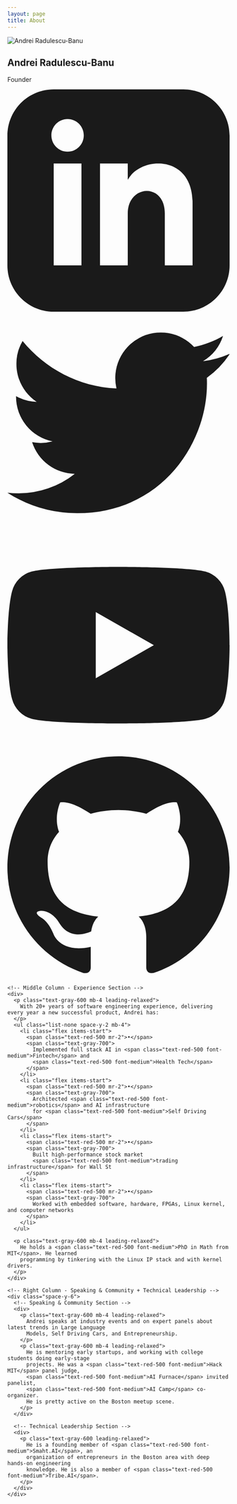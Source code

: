 ```yaml
---
layout: page
title: About
---
```


<div class="bg-white rounded-lg shadow-lg p-8">
  <div class="grid md:grid-cols-3 gap-8 items-start">
    <!-- Left Column - Photo and Name -->
    <div class="text-center md:text-left">
      <div class="w-48 h-48 md:w-64 md:h-64 mx-auto md:mx-0 mb-6 relative">
        <img src="../src/images/andrei_circle.png" alt="Andrei Radulescu-Banu" 
             class="w-full h-full object-cover rounded-full">
      </div>
      <h2 class="text-2xl font-bold text-gray-900 mb-2">Andrei Radulescu-Banu</h2>
      <p class="text-lg text-gray-600 mb-4">Founder</p>
      <!-- Social Links -->
      <div class="flex justify-center md:justify-start space-x-4">
        <a href="https://www.linkedin.com/in/andrei-radulescu-banu" target="_blank" rel="noopener noreferrer" 
           class="text-gray-600 hover:text-blue-600 transition-colors">
          <svg class="w-6 h-6" fill="currentColor" viewBox="0 0 24 24">
            <path d="M19 0h-14c-2.761 0-5 2.239-5 5v14c0 2.761 2.239 5 5 5h14c2.761 0 5-2.239 5-5v-14c0-2.761-2.239-5-5-5zm-11 19h-3v-11h3v11zm-1.5-12.268c-.966 0-1.75-.79-1.75-1.764s.784-1.764 1.75-1.764 1.75.79 1.75 1.764-.783 1.764-1.75 1.764zm13.5 12.268h-3v-5.604c0-3.368-4-3.113-4 0v5.604h-3v-11h3v1.765c1.396-2.586 7-2.777 7 2.476v6.759z"/>
          </svg>
        </a>
        <a href="https://x.com/bitdribble" target="_blank" rel="noopener noreferrer" 
           class="text-gray-600 hover:text-blue-400 transition-colors">
          <svg class="w-6 h-6" fill="currentColor" viewBox="0 0 24 24">
            <path d="M23.953 4.57a10 10 0 01-2.825.775 4.958 4.958 0 002.163-2.723c-.951.555-2.005.959-3.127 1.184a4.92 4.92 0 00-8.384 4.482C7.69 8.095 4.067 6.13 1.64 3.162a4.822 4.822 0 00-.666 2.475c0 1.71.87 3.213 2.188 4.096a4.904 4.904 0 01-2.228-.616v.06a4.923 4.923 0 003.946 4.827 4.996 4.996 0 01-2.212.085 4.936 4.936 0 004.604 3.417 9.867 9.867 0 01-6.102 2.105c-.39 0-.779-.023-1.17-.067a13.995 13.995 0 007.557 2.209c9.053 0 13.998-7.496 13.998-13.985 0-.21 0-.42-.015-.63A9.935 9.935 0 0024 4.59z"/>
          </svg>
        </a>
        <a href="https://www.youtube.com/@AndreiRadulescuBanu" target="_blank" rel="noopener noreferrer" 
           class="text-gray-600 hover:text-red-600 transition-colors">
          <svg class="w-6 h-6" fill="currentColor" viewBox="0 0 24 24">
            <path d="M23.498 6.186a3.016 3.016 0 0 0-2.122-2.136C19.505 3.545 12 3.545 12 3.545s-7.505 0-9.377.505A3.017 3.017 0 0 0 .502 6.186C0 8.07 0 12 0 12s0 3.93.502 5.814a3.016 3.016 0 0 0 2.122 2.136c1.871.505 9.376.505 9.376.505s7.505 0 9.377-.505a3.015 3.015 0 0 0 2.122-2.136C24 15.93 24 12 24 12s0-3.93-.502-5.814zM9.545 15.568V8.432L15.818 12l-6.273 3.568z"/>
          </svg>
        </a>
        <a href="https://github.com/andrei-radulescu-banu" target="_blank" rel="noopener noreferrer" 
           class="text-gray-600 hover:text-gray-900 transition-colors">
          <svg class="w-6 h-6" fill="currentColor" viewBox="0 0 24 24">
            <path d="M12 0c-6.626 0-12 5.373-12 12 0 5.302 3.438 9.8 8.207 11.387.599.111.793-.261.793-.577v-2.234c-3.338.726-4.033-1.416-4.033-1.416-.546-1.387-1.333-1.756-1.333-1.756-1.089-.745.083-.729.083-.729 1.205.084 1.839 1.237 1.839 1.237 1.07 1.834 2.807 1.304 3.492.997.107-.775.418-1.305.762-1.604-2.665-.305-5.467-1.334-5.467-5.931 0-1.311.469-2.381 1.236-3.221-.124-.303-.535-1.524.117-3.176 0 0 1.008-.322 3.301 1.23.957-.266 1.983-.399 3.003-.404 1.02.005 2.047.138 3.006.404 2.291-1.552 3.297-1.23 3.297-1.23.653 1.653.242 2.874.118 3.176.77.84 1.235 1.911 1.235 3.221 0 4.609-2.807 5.624-5.479 5.921.43.372.823 1.102.823 2.222v3.293c0 .319.192.694.801.576 4.765-1.589 8.199-6.086 8.199-11.386 0-6.627-5.373-12-12-12z"/>
          </svg>
        </a>
      </div>
    </div>
    
    <!-- Middle Column - Experience Section -->
    <div>
      <p class="text-gray-600 mb-4 leading-relaxed">
        With 20+ years of software engineering experience, delivering every year a new successful product, Andrei has:
      </p>
      <ul class="list-none space-y-2 mb-4">
        <li class="flex items-start">
          <span class="text-red-500 mr-2">•</span>
          <span class="text-gray-700">
            Implemented full stack AI in <span class="text-red-500 font-medium">Fintech</span> and 
            <span class="text-red-500 font-medium">Health Tech</span>
          </span>
        </li>
        <li class="flex items-start">
          <span class="text-red-500 mr-2">•</span>
          <span class="text-gray-700">
            Architected <span class="text-red-500 font-medium">robotics</span> and AI infrastructure 
            for <span class="text-red-500 font-medium">Self Driving Cars</span>
          </span>
        </li>
        <li class="flex items-start">
          <span class="text-red-500 mr-2">•</span>
          <span class="text-gray-700">
            Built high-performance stock market 
            <span class="text-red-500 font-medium">trading infrastructure</span> for Wall St
          </span>
        </li>
        <li class="flex items-start">
          <span class="text-red-500 mr-2">•</span>
          <span class="text-gray-700">
            Worked with embedded software, hardware, FPGAs, Linux kernel, and computer networks
          </span>
        </li>
      </ul>
      
      <p class="text-gray-600 mb-4 leading-relaxed">
        He holds a <span class="text-red-500 font-medium">PhD in Math from MIT</span>. He learned 
        programming by tinkering with the Linux IP stack and with kernel drivers.
      </p>
    </div>

    <!-- Right Column - Speaking & Community + Technical Leadership -->
    <div class="space-y-6">
      <!-- Speaking & Community Section -->
      <div>
        <p class="text-gray-600 mb-4 leading-relaxed">
          Andrei speaks at industry events and on expert panels about latest trends in Large Language 
          Models, Self Driving Cars, and Entrepreneurship.
        </p>
        <p class="text-gray-600 mb-4 leading-relaxed">
          He is mentoring early startups, and working with college students doing early-stage 
          projects. He was a <span class="text-red-500 font-medium">Hack MIT</span> panel judge, 
          <span class="text-red-500 font-medium">AI Furnace</span> invited panelist, 
          <span class="text-red-500 font-medium">AI Camp</span> co-organizer. 
          He is pretty active on the Boston meetup scene.
        </p>
      </div>

      <!-- Technical Leadership Section -->
      <div>
        <p class="text-gray-600 leading-relaxed">
          He is a founding member of <span class="text-red-500 font-medium">Smaht.AI</span>, an 
          organization of entrepreneurs in the Boston area with deep hands-on engineering 
          knowledge. He is also a member of <span class="text-red-500 font-medium">Tribe.AI</span>. 
        </p>
      </div>
    </div>
  </div>
</div> 
